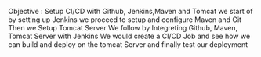 Objective : Setup CI/CD with Github, Jenkins,Maven and Tomcat
we start of by setting up Jenkins 
we proceed to setup and configure Maven and Git 
Then we Setup Tomcat Server 
We follow by Integreting Github, Maven, Tomcat Server with Jenkins
We would create a CI/CD Job and see how we can build and deploy on the tomcat Server 
and finally test our deployment 
